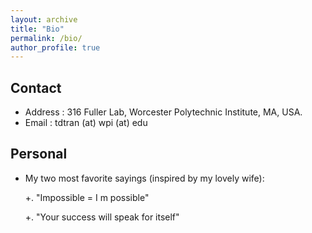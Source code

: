 ```yaml
---
layout: archive
title: "Bio"
permalink: /bio/
author_profile: true
---
```


## Contact

- Address : 316 Fuller Lab, Worcester Polytechnic Institute, MA, USA.
- Email : tdtran (at) wpi (at) edu


## Personal
- My two most favorite sayings (inspired by my lovely wife):

  +. "Impossible = I m possible"

  +. "Your success will speak for itself"
